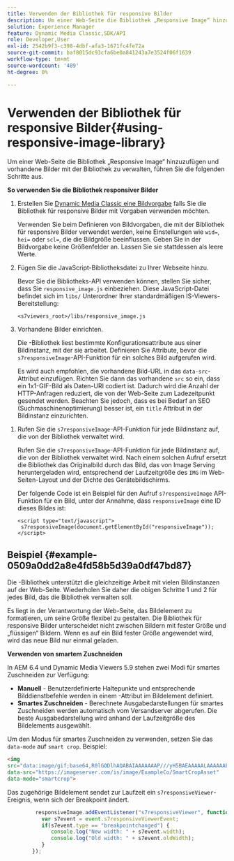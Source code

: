 ```yaml
---
title: Verwenden der Bibliothek für responsive Bilder
description: Um einer Web-Seite die Bibliothek „Responsive Image“ hinzuzufügen und vorhandene Bilder mit der Bibliothek zu verwalten, führen Sie die folgenden Schritte aus.
solution: Experience Manager
feature: Dynamic Media Classic,SDK/API
role: Developer,User
exl-id: 2542b9f3-c398-4dbf-afa3-1671fc4fe72a
source-git-commit: baf8015dc93cfa6be0a841243a7e3524f06f1639
workflow-type: tm+mt
source-wordcount: '489'
ht-degree: 0%

---
```


# Verwenden der Bibliothek für responsive Bilder{#using-responsive-image-library}

Um einer Web-Seite die Bibliothek „Responsive Image“ hinzuzufügen und vorhandene Bilder mit der Bibliothek zu verwalten, führen Sie die folgenden Schritte aus.

**So verwenden Sie die Bibliothek responsiver Bilder**

1. Erstellen Sie [ Dynamic Media Classic eine Bildvorgabe](https://experienceleague.adobe.com/docs/dynamic-media-classic/using/image-sizing/setting-image-presets.html#image-sizing) falls Sie die Bibliothek für responsive Bilder mit Vorgaben verwenden möchten.

   Verwenden Sie beim Definieren von Bildvorgaben, die mit der Bibliothek für responsive Bilder verwendet werden, keine Einstellungen wie `wid=`, `hei=` oder `scl=`, die die Bildgröße beeinflussen. Geben Sie in der Bildvorgabe keine Größenfelder an. Lassen Sie sie stattdessen als leere Werte.
1. Fügen Sie die JavaScript-Bibliotheksdatei zu Ihrer Webseite hinzu.

   Bevor Sie die Bibliotheks-API verwenden können, stellen Sie sicher, dass Sie `responsive_image.js` einbeziehen. Diese JavaScript-Datei befindet sich im `libs/` Unterordner Ihrer standardmäßigen IS-Viewers-Bereitstellung:

   `<s7viewers_root>/libs/responsive_image.js`
1. Vorhandene Bilder einrichten.

   Die -Bibliothek liest bestimmte Konfigurationsattribute aus einer Bildinstanz, mit der sie arbeitet. Definieren Sie Attribute, bevor die `s7responsiveImage`-API-Funktion für ein solches Bild aufgerufen wird.

   Es wird auch empfohlen, die vorhandene Bild-URL in das `data-src`-Attribut einzufügen. Richten Sie dann das vorhandene `src` so ein, dass ein 1x1-GIF-Bild als Daten-URI codiert ist. Dadurch wird die Anzahl der HTTP-Anfragen reduziert, die von der Web-Seite zum Ladezeitpunkt gesendet werden. Beachten Sie jedoch, dass es bei Bedarf an SEO (Suchmaschinenoptimierung) besser ist, ein `title` Attribut in der Bildinstanz einzurichten.

<!--
   The following is an example of defining `data-breakpoints` attribute for the image and using a 1x1 GIF encoded as Data URI:

   ```
   <img src="data:image/gif;base64,R0lGODlhAQABAIAAAAAAAP///yH5BAEAAAAALAAAAAABAAEAAAIBRAA7" data-src="https://s7d9.scene7.com/is/image/Scene7SharedAssets/Backpack_B" data-breakpoints="360,720,940">
   ```
-->

1. Rufen Sie die `s7responsiveImage`-API-Funktion für jede Bildinstanz auf, die von der Bibliothek verwaltet wird.

   Rufen Sie die `s7responsiveImage`-API-Funktion für jede Bildinstanz auf, die von der Bibliothek verwaltet wird. Nach einem solchen Aufruf ersetzt die Bibliothek das Originalbild durch das Bild, das von Image Serving heruntergeladen wird, entsprechend der Laufzeitgröße des `IMG` im Web-Seiten-Layout und der Dichte des Gerätebildschirms.

   Der folgende Code ist ein Beispiel für den Aufruf `s7responsiveImage` API-Funktion für ein Bild, unter der Annahme, dass `responsiveImage` eine ID dieses Bildes ist:

   ```
   <script type="text/javascript"> 
    s7responsiveImage(document.getElementById("responsiveImage")); 
   </script>
   ```

## Beispiel {#example-0509a0dd2a8e4fd58b5d39a0df47bd87}

Die -Bibliothek unterstützt die gleichzeitige Arbeit mit vielen Bildinstanzen auf der Web-Seite. Wiederholen Sie daher die obigen Schritte 1 und 2 für jedes Bild, das die Bibliothek verwalten soll.

Es liegt in der Verantwortung der Web-Seite, das Bildelement zu formatieren, um seine Größe flexibel zu gestalten. Die Bibliothek für responsive Bilder unterscheidet nicht zwischen Bildern mit fester Größe und „flüssigen“ Bildern. Wenn es auf ein Bild fester Größe angewendet wird, wird das neue Bild nur einmal geladen.

<!--
The following code is a complete example of a trivial web page that has a single fluid image managed by the Responsive Image library. The example contains extra CSS styling to make the image "responsive" to the web browser window size:

```html {.line-numbers}
<!DOCTYPE html> 
<html> 
 <head> 
  <style type="text/css"> 
  .container { 
   width: 50%; 
  } 
  .fluidimage { 
   max-width: 100%; 
  } 
  </style> 
 </head> 
 <body> 
  <div class="container"> 
   <img id="responsiveImage" src="data:image/gif;base64,R0lGODlhAQABAIAAAAAAAP///yH5BAEAAAAALAAAAAABAAEAAAIBRAA7" data-src="https://s7d9.scene7.com/is/image/Scene7SharedAssets/Backpack_B" data-breakpoints="200,400,600,800" class="fluidimage"> 
  </div> 
  <script type="text/javascript" src="https://s7d9.scene7.com/s7viewers/libs/responsive_image.js"></script> 
  <script type="text/javascript"> 
   s7responsiveImage(document.getElementById("responsiveImage")); 
  </script> 
 </body> 
</html>

```
-->

**Verwenden von smartem Zuschneiden**

In AEM 6.4 und Dynamic Media Viewers 5.9 stehen zwei Modi für smartes Zuschneiden zur Verfügung:

* **Manuell** - Benutzerdefinierte Haltepunkte und entsprechende Bilddienstbefehle werden in einem -Attribut im Bildelement definiert.
* **Smartes Zuschneiden** - Berechnete Ausgabedarstellungen für smartes Zuschneiden werden automatisch vom Versandserver abgerufen. Die beste Ausgabedarstellung wird anhand der Laufzeitgröße des Bildelements ausgewählt.

Um den Modus für smartes Zuschneiden zu verwenden, setzen Sie das `data-mode` auf `smart crop`. Beispiel:

```html {.line-numbers}
<img 
src="data:image/gif;base64,R0lGODlhAQABAIAAAAAAAP///yH5BAEAAAAALAAAAAABAAEAAAIBRAA7" 
data-src="https://imageserver.com/is/image/ExampleCo/SmartCropAsset" 
data-mode="smartcrop">
```

Das zugehörige Bildelement sendet zur Laufzeit ein `s7responsiveViewer`-Ereignis, wenn sich der Breakpoint ändert.

```javascript {.line-numbers}
         responsiveImage.addEventListener("s7responsiveViewer", function (event) { 
           var s7event = event.s7responsiveViewerEvent; 
           if(s7event.type == "breakpointchanged") { 
              console.log("New width: " + s7event.width); 
              console.log("Old width: " + s7event.oldWidth); 
           } 
        });
```
